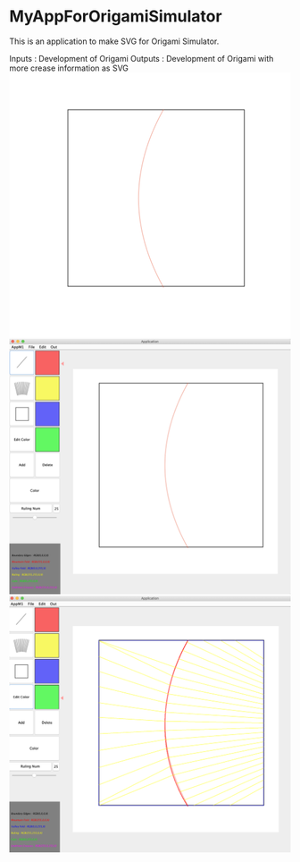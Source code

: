 # MyAppForOrigamiSimulator
This is an application to make SVG for Origami Simulator.

Inputs : Development of Origami
Outputs : Development of Origami with more crease information as SVG
<img src="./forDrawApp/exDevelopmentOrigami/simpleCurve.png">
<img src="./forDrawApp/myUI.png">
<img src="./forDrawApp/myUI2.png">
